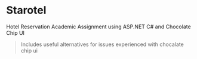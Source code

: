 # Starotel
Hotel Reservation Academic Assignment using ASP.NET C# and Chocolate Chip UI
> Includes useful alternatives for issues experienced with chocalate chip ui